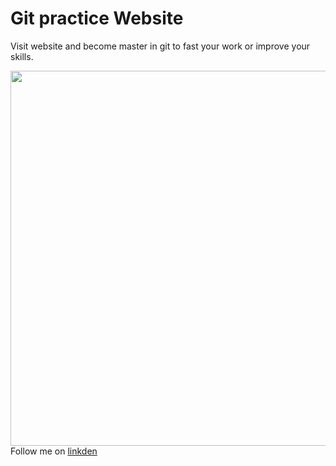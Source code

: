 # Git practice Website

Visit website and become master in git to fast your work or improve your skills.

<div>
  <img width="600px" src="https://github.com/user-attachments/assets/b66013ab-21a7-4619-8469-b4ffd32c6775"/>
</div>
Follow me on <a href="https://www.linkedin.com/" target="_blank">linkden</a> 

